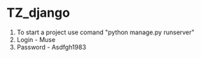 # TZ_django
1) To start a project use comand "python manage.py runserver"
2) Login - Muse
3) Password  - Asdfgh1983

